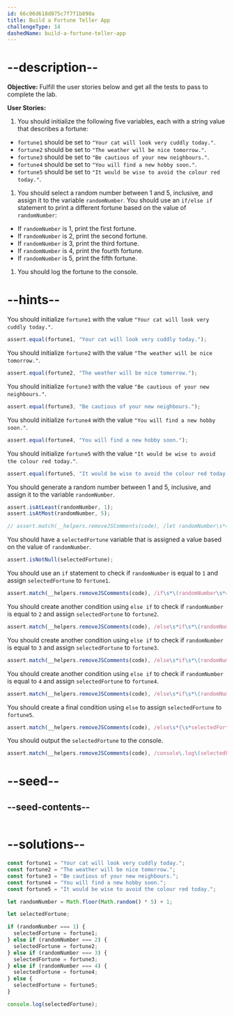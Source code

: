 ```yaml
---
id: 66c06d618d075c7f7f1b890a
title: Build a Fortune Teller App
challengeType: 14
dashedName: build-a-fortune-teller-app
---
```


# --description--

**Objective:** Fulfill the user stories below and get all the tests to pass to complete the lab. 

**User Stories:**

1. You should initialize the following five variables, each with a string value that describes a fortune:
   
- `fortune1` should be set to `"Your cat will look very cuddly today."`.
- `fortune2` should be set to `"The weather will be nice tomorrow."`.
- `fortune3` should be set to `"Be cautious of your new neighbours."`.
- `fortune4` should be set to `"You will find a new hobby soon."`.
- `fortune5` should be set to `"It would be wise to avoid the colour red today."`.
  
1. You should select a random number between 1 and 5, inclusive, and assign it to the variable `randomNumber`.
You should use an `if/else if` statement to print a different fortune based on the value of `randomNumber`:

- If `randomNumber` is 1, print the first fortune.
- If `randomNumber` is 2, print the second fortune.
- If `randomNumber` is 3, print the third fortune.
- If `randomNumber` is 4, print the fourth fortune.
- If `randomNumber` is 5, print the fifth fortune.

1. You should log the fortune to the console.
   
# --hints--

You should initialize `fortune1` with the value `"Your cat will look very cuddly today."`.

```js
assert.equal(fortune1, "Your cat will look very cuddly today.");
```

You should initialize `fortune2` with the value `"The weather will be nice tomorrow."`.

```js
assert.equal(fortune2, "The weather will be nice tomorrow.");
```

You should initialize `fortune3` with the value `"Be cautious of your new neighbours."`.

```js
assert.equal(fortune3, "Be cautious of your new neighbours.");
```

You should initialize `fortune4` with the value `"You will find a new hobby soon."`.

```js
assert.equal(fortune4, "You will find a new hobby soon.");
```

You should initialize `fortune5` with the value `"It would be wise to avoid the colour red today."`.

```js
assert.equal(fortune5, "It would be wise to avoid the colour red today.");
```

You should generate a random number between 1 and 5, inclusive, and assign it to the variable `randomNumber`.

```js
assert.isAtLeast(randomNumber, 1);
assert.isAtMost(randomNumber, 5);

// assert.match(__helpers.removeJSComments(code), /let randomNumber\s*=\s*Math.floor\(Math.random\(\)\s*\*\s*5\)\s*\+\s*1;?/);
```

You should have a `selectedFortune` variable that is assigned a value based on the value of `randomNumber`.

```js
assert.isNotNull(selectedFortune);
```

You should use an `if` statement to check if `randomNumber` is equal to `1` and assign `selectedFortune` to `fortune1`.

```js
assert.match(__helpers.removeJSComments(code), /if\s*\(randomNumber\s*===\s*1\)\s*{\s*selectedFortune\s*=\s*fortune1;\s*}/);
```

You should create another condition using `else if` to check if `randomNumber` is equal to `2` and assign `selectedFortune` to `fortune2`.

```js
assert.match(__helpers.removeJSComments(code), /else\s*if\s*\(randomNumber\s*===\s*2\)\s*{\s*selectedFortune\s*=\s*fortune2;\s*}/);
```

You should create another condition using `else if` to check if `randomNumber` is equal to `3` and assign `selectedFortune` to `fortune3`.

```js
assert.match(__helpers.removeJSComments(code), /else\s*if\s*\(randomNumber\s*===\s*3\)\s*{\s*selectedFortune\s*=\s*fortune3;\s*}/);
```

You should create another condition using `else if` to check if `randomNumber` is equal to `4` and assign `selectedFortune` to `fortune4`.

```js
assert.match(__helpers.removeJSComments(code), /else\s*if\s*\(randomNumber\s*===\s*4\)\s*{\s*selectedFortune\s*=\s*fortune4;\s*}/);
```

You should create a final condition using `else` to assign `selectedFortune` to `fortune5`.

```js
assert.match(__helpers.removeJSComments(code), /else\s*{\s*selectedFortune\s*=\s*fortune5;\s*}/);
```

You should output the `selectedFortune` to the console.

```js
assert.match(__helpers.removeJSComments(code), /console\.log\(selectedFortune\);?/);
```

# --seed--

## --seed-contents--

```js

```

# --solutions--

```js
const fortune1 = "Your cat will look very cuddly today.";
const fortune2 = "The weather will be nice tomorrow.";
const fortune3 = "Be cautious of your new neighbours.";
const fortune4 = "You will find a new hobby soon.";
const fortune5 = "It would be wise to avoid the colour red today.";

let randomNumber = Math.floor(Math.random() * 5) + 1;

let selectedFortune;

if (randomNumber === 1) {
  selectedFortune = fortune1;
} else if (randomNumber === 2) {
  selectedFortune = fortune2;
} else if (randomNumber === 3) {
  selectedFortune = fortune3;
} else if (randomNumber === 4) {
  selectedFortune = fortune4;
} else {
  selectedFortune = fortune5;
}

console.log(selectedFortune);
```
